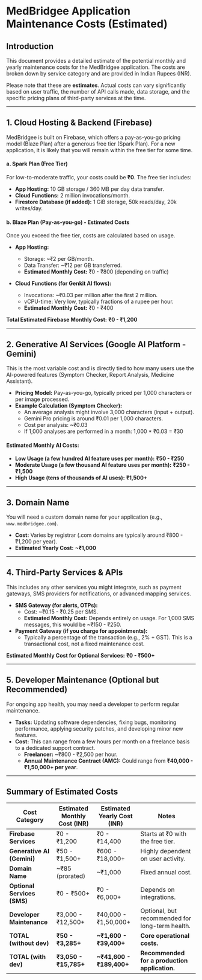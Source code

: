 # MedBridgee Application Maintenance Costs (Estimated)

## Introduction

This document provides a detailed estimate of the potential monthly and yearly maintenance costs for the MedBridgee application. The costs are broken down by service category and are provided in Indian Rupees (INR).

Please note that these are **estimates**. Actual costs can vary significantly based on user traffic, the number of API calls made, data storage, and the specific pricing plans of third-party services at the time.

---

## 1. Cloud Hosting & Backend (Firebase)

MedBridgee is built on Firebase, which offers a pay-as-you-go pricing model (Blaze Plan) after a generous free tier (Spark Plan). For a new application, it is likely that you will remain within the free tier for some time.

#### a. Spark Plan (Free Tier)
For low-to-moderate traffic, your costs could be **₹0**. The free tier includes:
- **App Hosting:** 10 GB storage / 360 MB per day data transfer.
- **Cloud Functions:** 2 million invocations/month.
- **Firestore Database (if added):** 1 GiB storage, 50k reads/day, 20k writes/day.

#### b. Blaze Plan (Pay-as-you-go) - Estimated Costs
Once you exceed the free tier, costs are calculated based on usage.

- **App Hosting:**
  - Storage: ~₹2 per GB/month.
  - Data Transfer: ~₹12 per GB transferred.
  - **Estimated Monthly Cost:** ₹0 - ₹800 (depending on traffic)

- **Cloud Functions (for Genkit AI flows):**
  - Invocations: ~₹0.03 per million after the first 2 million.
  - vCPU-time: Very low, typically fractions of a rupee per hour.
  - **Estimated Monthly Cost:** ₹0 - ₹400

**Total Estimated Firebase Monthly Cost:** **₹0 - ₹1,200**

---

## 2. Generative AI Services (Google AI Platform - Gemini)

This is the most variable cost and is directly tied to how many users use the AI-powered features (Symptom Checker, Report Analysis, Medicine Assistant).

- **Pricing Model:** Pay-as-you-go, typically priced per 1,000 characters or per image processed.
- **Example Calculation (Symptom Checker):**
  - An average analysis might involve 3,000 characters (input + output).
  - Gemini Pro pricing is around ₹0.01 per 1,000 characters.
  - Cost per analysis: ~₹0.03
  - If 1,000 analyses are performed in a month: 1,000 * ₹0.03 = ₹30

#### Estimated Monthly AI Costs:
- **Low Usage (a few hundred AI feature uses per month):** **₹50 - ₹250**
- **Moderate Usage (a few thousand AI feature uses per month):** **₹250 - ₹1,500**
- **High Usage (tens of thousands of AI uses):** **₹1,500+**

---

## 3. Domain Name

You will need a custom domain name for your application (e.g., `www.medbridgee.com`).

- **Cost:** Varies by registrar (.com domains are typically around ₹800 - ₹1,200 per year).
- **Estimated Yearly Cost:** **~₹1,000**

---

## 4. Third-Party Services & APIs

This includes any other services you might integrate, such as payment gateways, SMS providers for notifications, or advanced mapping services.

- **SMS Gateway (for alerts, OTPs):**
  - Cost: ~₹0.15 - ₹0.25 per SMS.
  - **Estimated Monthly Cost:** Depends entirely on usage. For 1,000 SMS messages, this would be ~₹150 - ₹250.
- **Payment Gateway (if you charge for appointments):**
  - Typically a percentage of the transaction (e.g., 2% + GST). This is a transactional cost, not a fixed maintenance cost.

**Estimated Monthly Cost for Optional Services:** **₹0 - ₹500+**

---

## 5. Developer Maintenance (Optional but Recommended)

For ongoing app health, you may need a developer to perform regular maintenance.

- **Tasks:** Updating software dependencies, fixing bugs, monitoring performance, applying security patches, and developing minor new features.
- **Cost:** This can range from a few hours per month on a freelance basis to a dedicated support contract.
  - **Freelancer:** ~₹800 - ₹2,500 per hour.
  - **Annual Maintenance Contract (AMC):** Could range from **₹40,000 - ₹1,50,000+ per year**.

---

## Summary of Estimated Costs

| Cost Category              | Estimated Monthly Cost (INR) | Estimated Yearly Cost (INR)  | Notes                                        |
| -------------------------- | ---------------------------- | ---------------------------- | -------------------------------------------- |
| **Firebase Services**      | ₹0 - ₹1,200                  | ₹0 - ₹14,400                 | Starts at ₹0 with the free tier.             |
| **Generative AI (Gemini)** | ₹50 - ₹1,500+                | ₹600 - ₹18,000+              | Highly dependent on user activity.           |
| **Domain Name**            | ~₹85 (prorated)              | ~₹1,000                      | Fixed annual cost.                           |
| **Optional Services (SMS)**| ₹0 - ₹500+                   | ₹0 - ₹6,000+                 | Depends on integrations.                     |
| **Developer Maintenance**  | ₹3,000 - ₹12,500+            | ₹40,000 - ₹1,50,000+         | Optional, but recommended for long-term health. |
| **TOTAL (without dev)**    | **₹50 - ₹3,285+**            | **~₹1,600 - ₹39,400+**       | **Core operational costs.**                  |
| **TOTAL (with dev)**       | **₹3,050 - ₹15,785+**        | **~₹41,600 - ₹189,400+**     | **Recommended for a production application.** |